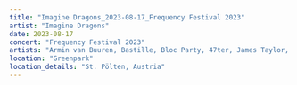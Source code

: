 ```yaml
---
title: "Imagine Dragons_2023-08-17_Frequency Festival 2023"
artist: "Imagine Dragons"
date: 2023-08-17
concert: "Frequency Festival 2023"
artists: "Armin van Buuren, Bastille, Bloc Party, 47ter, James Taylor, Blonde Redhead, Gilli, 070 Shake, Benjamin Hav & Familien, Alligatoah, 01099, AJR, 999999999, andreas odbjerg, Imagine Dragons"
location: "Greenpark"
location_details: "St. Pölten, Austria"
---
```


